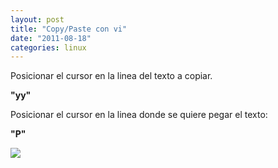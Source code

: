 ```yaml
---
layout: post
title: "Copy/Paste con vi"
date: "2011-08-18"
categories: linux
---
```


Posicionar el cursor en la linea del texto a copiar.  
  
**"yy"**  
  
Posicionar el cursor en la linea donde se quiere pegar el texto:  
  
**"P"**

![](https://blogger.googleusercontent.com/tracker/3262098284547378612-3929235825840364800?l=tablondesastre.blogspot.com)
